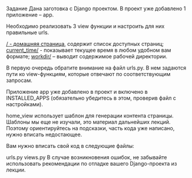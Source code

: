 Задание
Дана заготовка с Django проектом. В проект уже добавлено 1 приложение – app.

Необходимо реализовать 3 view функции и настроить для них правильные urls.

[/ - домашняя страница](/first-project/first_project/app/templates/app/home.html), содержит список доступных страниц;
[current_time/](/first-project/first_project/app/templates/app/current_time.html) - показывает текущее время в любом удобном вам формате;
[workdir/](/first-project/first_project/app/templates/app/workdir.html) – выводит содержимое рабочей директории.

В первую очередь обратите внимание на файл urls.py. В нем задаются пути ко view-функциям, которые отвечают по соответствующим запросам.

Приложение app уже добавлено в проект и включено в INSTALLED_APPS (обязательно убедитесь в этом, проверив файл с настройками).

home_view использует шаблон для генерации контента страницы. Шаблоны мы еще не изучали, это материал дальнейших лекций. Поэтому ориентируйтесь на подсказки, часть кода уже написано, нужно вписать недостающее.

Вам нужно вписать свой код в следующие файлы:

urls.py
views.py
В случае возникновения ошибок, не забывайте использовать рекомендации по отладке вашего Django-проекта из лекции.
